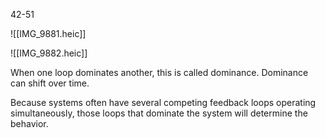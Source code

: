 42-51


![[IMG_9881.heic]]



![[IMG_9882.heic]]


When one loop dominates another, this is called dominance. Dominance can shift over time.

Because systems often have several competing feedback loops operating simultaneously, those loops that dominate the system will determine the behavior.